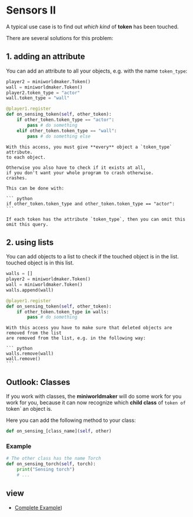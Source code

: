 # Sensors II

A typical use case is to find out *which kind* of
**token** has been touched.

There are several solutions for this problem:

## 1. adding an attribute

You can add an attribute to all your objects, e.g. with the name
`token_type`:

``` python
player2 = miniworldmaker.Token()
wall = miniworldmaker.Token()
player2.token_type = "actor"
wall.token_type = "wall"

@player1.register
def on_sensing_token(self, other_token):
    if other_token.token_type == "actor":
        pass # do something
    elif other_token.token_type == "wall":
        pass # do something else
```

````{warning}
With this access, you must give **every** object a `token_type` attribute.
to each object.

Otherwise you also have to check if it exists at all,
if you don't want your whole program to crash otherwise.
crashes.

This can be done with:

``` python
if other_token.token_type and other_token.token_type == "actor":
```

If each token has the attribute `token_type`, then you can omit this
omit this query.
````

## 2. using lists

You can add objects to a list to check if the touched object is in the list.
touched object is in this list.

``` python
walls = []
player2 = miniworldmaker.Token()
wall = miniworldmaker.Token()
walls.append(wall)

@player1.register
def on_sensing_token(self, other_token):
    if other_token.token_type in walls:
        pass # do something
```

````{warning}
With this access you have to make sure that deleted objects are removed from the list
are removed from the list, e.g. in the following way:

``` python
walls.remove(wall)
wall.remove()
```
````

## Outlook: Classes

If you work with classes, the **miniworldmaker** will do some work for you
work for you, because it can now recognize which **child class** of `token
of `token` an object is.

Here you can add the following method to your class:

``` python
def on_sensing_[class_name](self, other)
```

### Example

``` python
# The other class has the name Torch
def on_sensing_torch(self, torch):
    print("Sensing torch")
    # ...
```

## view

- [Complete
    Example](https://codeberg.org/a_siebel/miniworldmaker_cookbook/src/branch/main/tutorial/07%20-%20sensors_2.py))
